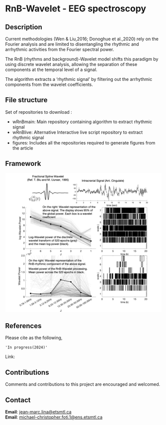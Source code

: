 
# RnB-Wavelet - EEG spectroscopy

## Description

Current methodologies (Wen & Liu,2016; Donoghue et al.,2020) rely on the Fourier analysis and are limited to disentangling the rhythmic and arrhythmic activities from the Fourier spectral power.

The RnB (rhythms and background)-Wavelet model shifts this paradigm by using discrete wavelet analysis, allowing the separation of these components at the temporal level of a signal. 

The algorithm extracts a ‘rhythmic signal’ by filtering out the arrhythmic components from the wavelet coefficients.
 
## File structure

Set of repositories to download : 
- wRnBmain: Main repository containing algorithm to extract rhythmic signal 
- wRnBlive: Alternative Interactive live script repository to extract rhythmic signal
- figures: Includes all the repositories required to generate figures from the article

## Framework

![Alt text](Figures/FigGitHub.png)

## References

Please cite as the following,

    'In progress(2024)'
    
Link:

## Contributions

Comments and contributions to this project are encouraged and welcomed.

## Contact

**Email**: jean-marc.lina@etsmtl.ca\
**Email**: michael-christopher.foti.1@ens.etsmtl.ca
